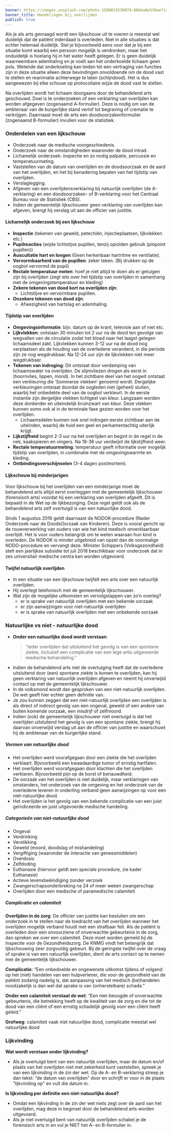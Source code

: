 ```yaml
---
banner: https://images.unsplash.com/photo-1586015530974-66bba8e530ae?ixlib=rb-4.0.3&ixid=MnwxMjA3fDB8MHxwaG90by1wYWdlfHx8fGVufDB8fHx8&auto=format&fit=crop&w=1470&q=80
banner_title: Handelingen bij overlijden
publish: true
---
```


Als je als arts gevraagd wordt een lijkschouw uit te voeren is meestal wel duidelijk dat de patiënt inderdaad is overleden. Niet in alle situaties is dat echter helemaal duidelijk. Stel je bijvoorbeeld eens voor dat je bij een situatie komt waarbij een persoon mogelijk is verdronken, maar het onduidelijk is hoelang hij in het water heeft gelegen. Er is geen duidelijk waarneembare ademhaling en je voelt aan het onderkoelde lichaam geen pols. Wetende dat onderkoeling kan leiden tot een vertraging van functies zijn in deze situatie alleen deze bevindingen onvoldoende om de dood vast te stellen en reanimatie achterwege te laten (schijndood). Het is dus aangewezen bij elke schouw op protocollaire wijze de dood vast te stellen.

  
Na overlijden wordt het lichaam doorgaans door de behandelend arts geschouwd. Doel is te onderzoeken of een verklaring van overlijden kan worden afgegeven (zogenaamd A-formulier). Deze is nodig om van de ambtenaar van de burgerlijke stand verlof tot begraving of crematie te verkrijgen. Daarnaast moet de arts een doodsoorzakenformulier (zogenaamd B-formulier) invullen voor de statistiek.


### Onderdelen van een lijkschouw
  - Onderzoek naar de medische voorgeschiedenis.
  - Onderzoek naar de omstandigheden waaronder de dood intrad.
  - Lichamelijk onderzoek: inspectie en zo nodig palpatie, percussie en temperatuurmeting.
  - Vaststellen van de datum van overlijden en de doodsoorzaak en de aard van het overlijden, en het bij benadering bepalen van het tijdstip van overlijden.
  - Verslaglegging.
  - Afgeven van een overlijdensverklaring bij natuurlijk overlijden (de A-verklaring) en een doodsoorzaken- of B-verklaring voor het Centraal Bureau voor de Statistiek (CBS).
  - Indien de gemeentelijk lijkschouwer geen verklaring van overlijden kan afgeven, brengt hij verslag uit aan de officier van justitie.

#### Lichamelijk onderzoek bij een lijkschouw

- **Inspectie** (tekenen van geweld, petechiën, injectieplaatsen, lijkvlekken etc.)
- **Pupilreacties** (wijde lichtstijve pupillen, tenzij opioïden gebruik (pinpoint pupillen))
- **Auscultatie hart en longen** (Geen herkenbaar hartritme en ventilatie).
- **Vervormbaarheid van de pupillen**: zeker teken. (Bij drukken op de oogbol vervormd de pupil)
- **Rectale temperatuur meten**: hoef je niet altijd te doen als er getuigen zijn bij overlijden (zegt iets over het tijdstip van overlijden in samenhang met de omgevingstemperatuur en kleding)
- **Zekere tekenen van dood kort na overlijden zijn**:
	- Lichtstijve en vervormbare pupillen.
- **Onzekere tekenen van dood zijn**: 
	- Afwezigheid van hartslag en ademhaling.

#### Tijdstip van overlijden
- **Omgevingsinformatie**: bijv. datum op de krant, televisie aan of niet etc.
- **Lijkvlekken**: ontstaan 30 minuten tot 2 uur na de dood ten gevolge van wegvallen van de circulatie zodat het bloed naar het laagst gelegen lichaamsdeel zakt. Lijkvlekken kunnen 3-12 uur na de dood nog verplaatsen als de houding van de overledene veranderd, in die periode zijn ze nog wegdrukbaar. Na 12-24 uur zijn de lijkvlekken niet meer wegdrukbaar.
- **Tekenen van indroging**: Dit ontstaat door verdamping van lichaamswater na overlijden. De slijmvliezen drogen als eerst in (hoornvlies, lippen, mond). In het zichtbare deel van het oogwit ontstaat een verkleuring die ‘Sommerse vlekken’ genoemd wordt. Dergelijke verkleuringen ontstaat doordat de oogleden niet (geheel) sluiten, waarbij het onbedekte deel van de oogbol verkleurt. In de eerste instantie zijn dergelijke vlekken lichtgeel van kleur. Langzaam worden deze donkerder en uiteindelijk bruinzwart van kleur. Deze vlekken kunnen soms ook al in de terminale fase gezien worden voor het overlijden.
	- Lichaamsdelen kunnen ook snel indrogen eerste zichtbaar aan de uiteinden, waarbij de huid een geel en perkamentachtig uiterlijk krijgt.
- **Lijkstijfheid** begint 2-3 uur na het overlijden en begint in de regel in de nek, kaakspieren en vingers. Na 18-36 uur verdwijnt de lijkstijfheid weer.
- **Rectale temperatuurmeting**: temperatuur geeft informatie over mogelijk tijdstip van overlijden, in combinatie met de omgevingswarmte en kleding.
- **Ontbindingsverschijnselen** (3-4 dagen postmortem).

   

#### Lijkschouw bij minderjarigen

Voor lijkschouw bij het overlijden van een minderjarige moet de behandelend arts altijd eerst overleggen met de gemeentelijk lijkschouwer (forensisch arts) voordat hij een verklaring van overlijden afgeeft. Dit is bepaald in de Wet op de lijkbezorging. Deze regel geldt ook als de behandelend arts zelf overtuigd is van een natuurlijke dood.

Sinds 1 augustus 2016 geldt daarnaast de NODOK-procedure (Nader Onderzoek naar de DoodsOorzaak van Kinderen). Deze is vooral gericht op de rouwverwerking van ouders van wie het kind medisch onverklaarbaar overlijdt. Het is voor ouders belangrijk om te weten waaraan hun kind is overleden. De NODOK is minder uitgebreid van opzet dan de voormalige NODO-procedure en vervangt deze. Minister Schippers (Volksgezondheid) stelt een jaarlijkse subsidie tot juli 2018 beschikbaar voor onderzoek dat in zes universitair medische centra kan worden uitgevoerd.

#### Twijfel natuurlijk overlijden

- In een situatie van een lijkschouw twijfelt een arts over een natuurlijk overlijden.
- Hij overlegt telefonisch met de gemeentelijk lijkschouwer.
- Wat zijn de mogelijke uitkomsten en vervolgstappen van zo’n overleg?
	- er is sprake van natuurlijk overlijden met een bekende oorzaak
	- er zijn aanwijzingen voor niet-natuurlijk overlijden
	- er is sprake van natuurlijk overlijden met een onbekende oorzaak  


### Natuurlijke vs niet - natuurlijke dood

- **Onder een natuurlijke dood wordt verstaan**: 
	> “ieder overlijden dat uitsluitend het gevolg is van een spontane ziekte, inclusief een complicatie van een lege artis uitgevoerde medische behandeling.”
- Indien de behandelend arts niet de overtuiging heeft dat de overledene uitsluitend door (een) spontane ziekte is komen te overlijden, kan hij geen verklaring van natuurlijk overlijden afgeven en neemt hij onverwijld contact op met de gemeentelijk lijkschouwer.
- In de volksmond wordt dan gesproken van een niet-natuurlijk overlijden. De wet geeft hier echter geen definitie van.
- Je zou kunnen zeggen dat een niet-natuurlijk overlijden een overlijden is als direct of indirect gevolg van een ongeval, geweld of een andere van buiten komende oorzaak, een misdrijf of zelfmoord.
- Indien (ook) de gemeentelijk lijkschouwer niet overtuigd is dat het overlijden uitsluitend het gevolg is van een spontane ziekte, brengt hij daarvan onverwijld verslag uit aan de officier van justitie en waarschuwt hij de ambtenaar van de burgerlijke stand.

##### Vormen van natuurlijke dood
- Het overlijden werd voorafgegaan door een ziekte die het overlijden verklaart. Bijvoorbeeld een kwaadaardige tumor of ernstig hartfalen.
- Het overlijden werd voorafgegaan door klachten die het overlijden verklaren. Bijvoorbeeld pijn op de borst of benauwdheid.
- De oorzaak van het overlijden is niet duidelijk, maar verklaringen van omstanders, het onderzoek van de omgeving en het onderzoek van de overledene leveren in onderling ver­band geen aanwijzingen op voor een niet-natuurlijke dood.
- Het overlijden is het gevolg van een bekende complicatie van een juist geïndiceerde en juist uitgevoerde medische handeling.

##### Categorieën van niet-natuurlijke dood
- Ongeval
- Verdrinking
- Verstikking
- Geweld (moord, doodslag of mishandeling)
- Vergiftiging (waaronder de interactie van geneesmiddelen)
- Overdosis
- Zelfdoding
- Euthanasie (hiervoor geldt een speciale procedure, zie kader Euthanasie)
- Actieve levensbeëindiging zonder verzoek
- Zwangerschapsonderbreking na 24 of meer weken zwangerschap
- Overlijden door een medische of paramedische calamiteit

##### Complicatie en calamiteit
**Overlijden in de zorg**:
De officier van justitie kan besluiten om een onderzoek in te stellen naar de toedracht van het overlijden wanneer het overlijden mogelijk verband houdt met een strafbaar feit. Als de patiënt is overleden door een onvoorziene of onverwachte gebeurtenis in de zorg, dan spreken we over een calamiteit. Deze moet worden gemeld bij de Inspectie voor de Gezondheidszorg. De KNMG vindt het belangrijk dat lijkschouwing zeer zorgvuldig gebeurt. Bij de geringste twijfel over de vraag of sprake is van een natuurlijk overlijden, dient de arts contact op te nemen met de gemeentelijk lijkschouwer.

**Complicatie**: “Een onbedoelde en ongewenste uitkomst tijdens of volgend op het (niet) handelen van een hulpverlener, die voor de gezondheid van de patiënt zodanig nadelig is, dat aanpassing van het medisch (be)handelen noodzakelijk is dan wel dat sprake is van (onherstelbare) schade.”

**Onder een calamiteit verstaat de wet**: “Een niet-beoogde of onverwachte gebeurtenis, die betrekking heeft op de kwaliteit van de zorg en die tot de dood van een cliënt of een ernstig schadelijk gevolg voor een cliënt heeft geleid.”

**Grofweg**: calamiteit vaak niet natuurlijke dood, complicatie meestal wel natuurlijke dood


### Lijkvinding
**Wat wordt verstaan onder lijkvinding?** 
- Als je overtuigd bent van een natuurlijk overlijden, maar de datum en/of plaats van het overlijden niet met zekerheid kunt vaststellen, spreek je van een lijkvinding in de zin der wet. Op de A- en B-verklaring streep je dan tekst: “de datum van overlijden” door en schrijft er voor in de plaats ”lijkvinding op” en vult die datum in. 

**Is lijkvinding per definitie een niet-natuurlijke dood?** 
- Omdat een lijkvinding in de zin der wet niets zegt over de aard van het overlijden, mag deze in beginsel door de behandelend arts worden uitgevoerd.
- Als je niet overtuigd bent van natuurlijk overlijden schakel je de forensisch arts in en vul je NIET het A- en B-formulier in.
